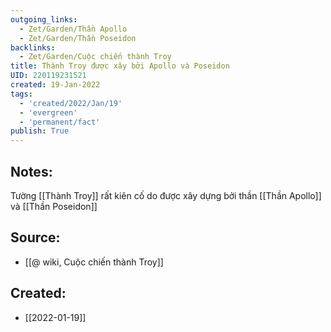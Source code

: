```yaml
---
outgoing_links:
  - Zet/Garden/Thần Apollo
  - Zet/Garden/Thần Poseidon
backlinks:
  - Zet/Garden/Cuộc chiến thành Troy
title: Thành Troy được xây bởi Apollo và Poseidon
UID: 220119231521
created: 19-Jan-2022
tags:
  - 'created/2022/Jan/19'
  - 'evergreen'
  - 'permanent/fact'
publish: True
---
```

## Notes:
Tường [[Thành Troy]] rất kiên cố do được xây dựng bởi thần [[Thần Apollo]] và [[Thần Poseidon]]

## Source:
- [[@ wiki, Cuộc chiến thành Troy]]


## Created:
- [[2022-01-19]]
